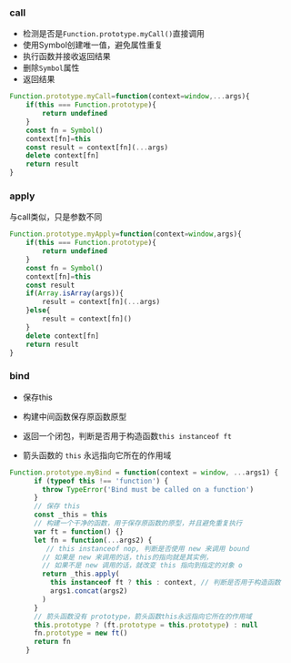 ### call
- 检测是否是`Function.prototype.myCall()`直接调用
- 使用Symbol创建唯一值，避免属性重复
- 执行函数并接收返回结果
- 删除`Symbol`属性
- 返回结果
```js
Function.prototype.myCall=function(context=window,...args){
    if(this === Function.prototype){
        return undefined
    }
    const fn = Symbol()
    context[fn]=this
    const result = context[fn](...args)
    delete context[fn]
    return result
}
```
### apply
与call类似，只是参数不同
```js
Function.prototype.myApply=function(context=window,args){
    if(this === Function.prototype){
        return undefined
    }
    const fn = Symbol()
    context[fn]=this
    const result
    if(Array.isArray(args)){
        result = context[fn](...args)
    }else{
        result = context[fn]()
    }
    delete context[fn]
    return result
}
```
### bind

- 保存this
- 构建中间函数保存原函数原型
- 返回一个闭包，判断是否用于构造函数`this instanceof ft` 

- 箭头函数的 `this` 永远指向它所在的作用域
```js
Function.prototype.myBind = function(context = window, ...args1) {
      if (typeof this !== 'function') {
        throw TypeError('Bind must be called on a function')
      }
      // 保存 this
      const _this = this
      // 构建一个干净的函数，用于保存原函数的原型，并且避免重复执行
      var ft = function() {}
      let fn = function(...args2) {
         // this instanceof nop, 判断是否使用 new 来调用 bound
        // 如果是 new 来调用的话，this的指向就是其实例，
        // 如果不是 new 调用的话，就改变 this 指向到指定的对象 o
        return _this.apply(
          this instanceof ft ? this : context, // 判断是否用于构造函数
          args1.concat(args2)
        )
      }
      // 箭头函数没有 prototype，箭头函数this永远指向它所在的作用域
      this.prototype ? (ft.prototype = this.prototype) : null
      fn.prototype = new ft()
      return fn
    }
```
